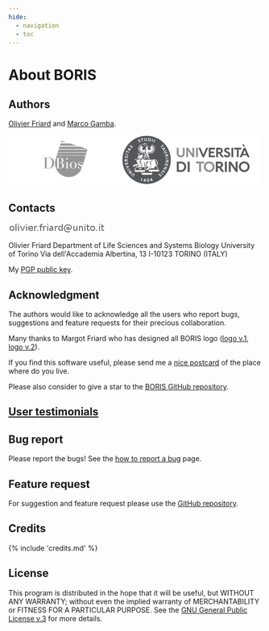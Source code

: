 ```yaml
---
hide:
  - navigation
  - toc
---
```



# About BORIS

## Authors

[Olivier Friard](http://penelope.unito.it/friard) and [Marco Gamba](https://www.unito.it/persone/marco.gamba).

![logo dbios unito](images/dbios_unito.png)

## Contacts

![contact](images/of.png)


Olivier Friard
Department of Life Sciences and Systems Biology
University of Torino
Via dell'Accademia Albertina, 13
I-10123 TORINO (ITALY)

My [PGP public key](http://penelope.unito.it/friard/pubkey.asc).


## Acknowledgment

The authors would like to acknowledge all the users who report bugs, suggestions and feature requests for their precious collaboration.

Many thanks to Margot Friard who has designed all BORIS logo ([logo v.1](images/logo-1.jpg), [logo v.2](images/logo-2.png)).


If you find this software useful, please send me a [nice postcard](postcards.md) of the place where do you live.

Please also consider to give a star to the [BORIS GitHub repository](https://github.com/olivierfriard/BORIS).

## [User testimonials](postcards.md)


## Bug report

Please report the bugs! See the [how to report a bug](report_a_bug.md) page.




## Feature request

For suggestion and feature request please use the [GitHub repository](https://github.com/olivierfriard/BORIS/issues).


## Credits

{% include 'credits.md' %}


## License

This program is distributed in the hope that it will be useful,
but WITHOUT ANY WARRANTY; without even the implied warranty of
MERCHANTABILITY or FITNESS FOR A PARTICULAR PURPOSE.  See the
[GNU General Public License v.3](https://www.gnu.org/licenses/gpl-3.0.html) for more details.